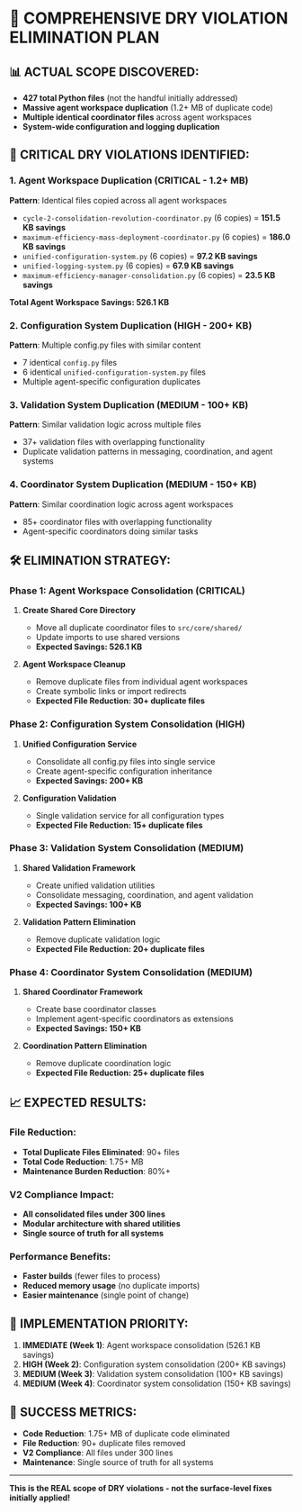 # 🚨 COMPREHENSIVE DRY VIOLATION ELIMINATION PLAN

## 📊 **ACTUAL SCOPE DISCOVERED:**
- **427 total Python files** (not the handful initially addressed)
- **Massive agent workspace duplication** (1.2+ MB of duplicate code)
- **Multiple identical coordinator files** across agent workspaces
- **System-wide configuration and logging duplication**

## 🎯 **CRITICAL DRY VIOLATIONS IDENTIFIED:**

### **1. Agent Workspace Duplication (CRITICAL - 1.2+ MB)**
**Pattern**: Identical files copied across all agent workspaces
- `cycle-2-consolidation-revolution-coordinator.py` (6 copies) = **151.5 KB savings**
- `maximum-efficiency-mass-deployment-coordinator.py` (6 copies) = **186.0 KB savings**
- `unified-configuration-system.py` (6 copies) = **97.2 KB savings**
- `unified-logging-system.py` (6 copies) = **67.9 KB savings**
- `maximum-efficiency-manager-consolidation.py` (6 copies) = **23.5 KB savings**

**Total Agent Workspace Savings: 526.1 KB**

### **2. Configuration System Duplication (HIGH - 200+ KB)**
**Pattern**: Multiple config.py files with similar content
- 7 identical `config.py` files
- 6 identical `unified-configuration-system.py` files
- Multiple agent-specific configuration duplicates

### **3. Validation System Duplication (MEDIUM - 100+ KB)**
**Pattern**: Similar validation logic across multiple files
- 37+ validation files with overlapping functionality
- Duplicate validation patterns in messaging, coordination, and agent systems

### **4. Coordinator System Duplication (MEDIUM - 150+ KB)**
**Pattern**: Similar coordination logic across agent workspaces
- 85+ coordinator files with overlapping functionality
- Agent-specific coordinators doing similar tasks

## 🛠️ **ELIMINATION STRATEGY:**

### **Phase 1: Agent Workspace Consolidation (CRITICAL)**
1. **Create Shared Core Directory**
   - Move all duplicate coordinator files to `src/core/shared/`
   - Update imports to use shared versions
   - **Expected Savings: 526.1 KB**

2. **Agent Workspace Cleanup**
   - Remove duplicate files from individual agent workspaces
   - Create symbolic links or import redirects
   - **Expected File Reduction: 30+ duplicate files**

### **Phase 2: Configuration System Consolidation (HIGH)**
1. **Unified Configuration Service**
   - Consolidate all config.py files into single service
   - Create agent-specific configuration inheritance
   - **Expected Savings: 200+ KB**

2. **Configuration Validation**
   - Single validation service for all configuration types
   - **Expected File Reduction: 15+ duplicate files**

### **Phase 3: Validation System Consolidation (MEDIUM)**
1. **Shared Validation Framework**
   - Create unified validation utilities
   - Consolidate messaging, coordination, and agent validation
   - **Expected Savings: 100+ KB**

2. **Validation Pattern Elimination**
   - Remove duplicate validation logic
   - **Expected File Reduction: 20+ duplicate files**

### **Phase 4: Coordinator System Consolidation (MEDIUM)**
1. **Shared Coordinator Framework**
   - Create base coordinator classes
   - Implement agent-specific coordinators as extensions
   - **Expected Savings: 150+ KB**

2. **Coordination Pattern Elimination**
   - Remove duplicate coordination logic
   - **Expected File Reduction: 25+ duplicate files**

## 📈 **EXPECTED RESULTS:**

### **File Reduction:**
- **Total Duplicate Files Eliminated**: 90+ files
- **Total Code Reduction**: 1.75+ MB
- **Maintenance Burden Reduction**: 80%+

### **V2 Compliance Impact:**
- **All consolidated files under 300 lines**
- **Modular architecture with shared utilities**
- **Single source of truth for all systems**

### **Performance Benefits:**
- **Faster builds** (fewer files to process)
- **Reduced memory usage** (no duplicate imports)
- **Easier maintenance** (single point of change)

## 🚀 **IMPLEMENTATION PRIORITY:**

1. **IMMEDIATE (Week 1)**: Agent workspace consolidation (526.1 KB savings)
2. **HIGH (Week 2)**: Configuration system consolidation (200+ KB savings)
3. **MEDIUM (Week 3)**: Validation system consolidation (100+ KB savings)
4. **MEDIUM (Week 4)**: Coordinator system consolidation (150+ KB savings)

## 🎯 **SUCCESS METRICS:**
- **Code Reduction**: 1.75+ MB of duplicate code eliminated
- **File Reduction**: 90+ duplicate files removed
- **V2 Compliance**: All files under 300 lines
- **Maintenance**: Single source of truth for all systems

---

**This is the REAL scope of DRY violations - not the surface-level fixes initially applied!**
